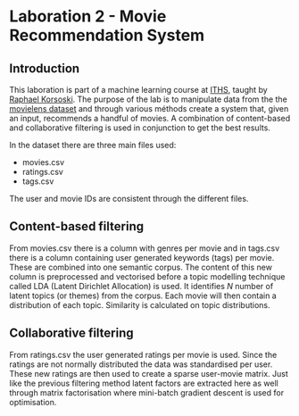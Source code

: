 # Laboration 2 - Movie Recommendation System

## Introduction

This laboration is part of a machine learning course at [ITHS](www.iths.se), taught by [Raphael Korsoski](www.github.com/pr0fez). The purpose of the lab is to manipulate data from the the [movielens dataset](www.grouplens.org/datasets/movielens/) and through various méthods create a system that, given an input, recommends a handful of movies. A combination of content-based and collaborative filtering is used in conjunction to get the best results. 

In the dataset there are three main files used:

- movies.csv
- ratings.csv
- tags.csv

The user and movie IDs are consistent through the different files.

## Content-based filtering

From movies.csv there is a column with genres per movie and in tags.csv there is a column containing user generated keywords (tags) per movie. These are combined into one semantic corpus. The content of this new column is preprocessed and vectorised before a topic modelling technique called LDA (Latent Dirichlet Allocation) is used. It identifies $N$ number of latent topics (or themes) from the corpus. Each movie will then contain a distribution of each topic. Similarity is calculated on topic distributions. 

## Collaborative filtering

From ratings.csv the user generated ratings per movie is used. Since the ratings are not normally distributed the data was standardised per user. These new ratings are then used to create a sparse user-movie matrix. Just like the previous filtering method latent factors are extracted here as well through matrix factorisation where mini-batch gradient descent is used for optimisation. 